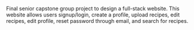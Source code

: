 Final senior capstone group project to design a full-stack website. 
This website allows users signup/login, create a profile, upload recipes, 
edit recipes, edit profile, reset password through email, and search for recipes. 